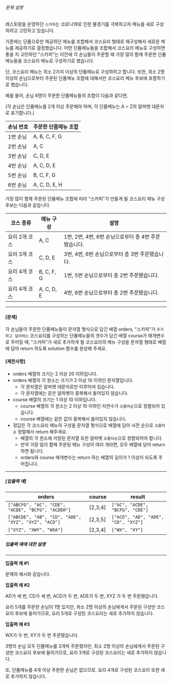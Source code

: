 
###### 문제 설명


레스토랑을 운영하던 `스카피`는 코로나19로 인한 불경기를 극복하고자 메뉴를 새로 구성하려고 고민하고 있습니다.  

기존에는 단품으로만 제공하던 메뉴를 조합해서 코스요리 형태로 재구성해서 새로운 메뉴를 제공하기로 결정했습니다. 어떤 단품메뉴들을 조합해서 코스요리 메뉴로 구성하면 좋을 지 고민하던 "스카피"는 이전에 각 손님들이 주문할 때 가장 많이 함께 주문한 단품메뉴들을 코스요리 메뉴로 구성하기로 했습니다.  

단, 코스요리 메뉴는 최소 2가지 이상의 단품메뉴로 구성하려고 합니다. 또한, 최소 2명 이상의 손님으로부터 주문된 단품메뉴 조합에 대해서만 코스요리 메뉴 후보에 포함하기로 했습니다.


예를 들어, 손님 6명이 주문한 단품메뉴들의 조합이 다음과 같다면,  

(각 손님은 단품메뉴를 2개 이상 주문해야 하며, 각 단품메뉴는 A \~ Z의 알파벳 대문자로 표기합니다.)




| 손님 번호 | 주문한 단품메뉴 조합 |
| --- | --- |
| 1번 손님 | A, B, C, F, G |
| 2번 손님 | A, C |
| 3번 손님 | C, D, E |
| 4번 손님 | A, C, D, E |
| 5번 손님 | B, C, F, G |
| 6번 손님 | A, C, D, E, H |


가장 많이 함께 주문된 단품메뉴 조합에 따라 "스카피"가 만들게 될 코스요리 메뉴 구성 후보는 다음과 같습니다.




| 코스 종류 | 메뉴 구성 | 설명 |
| --- | --- | --- |
| 요리 2개 코스 | A, C | 1번, 2번, 4번, 6번 손님으로부터 총 4번 주문됐습니다. |
| 요리 3개 코스 | C, D, E | 3번, 4번, 6번 손님으로부터 총 3번 주문됐습니다. |
| 요리 4개 코스 | B, C, F, G | 1번, 5번 손님으로부터 총 2번 주문됐습니다. |
| 요리 4개 코스 | A, C, D, E | 4번, 6번 손님으로부터 총 2번 주문됐습니다. |




---


#### **\[문제]**


각 손님들이 주문한 단품메뉴들이 문자열 형식으로 담긴 배열 orders, "스카피"가 `추가하고 싶어하는` 코스요리를 구성하는 단품메뉴들의 갯수가 담긴 배열 course가 매개변수로 주어질 때, "스카피"가 새로 추가하게 될 코스요리의 메뉴 구성을 문자열 형태로 배열에 담아 return 하도록 solution 함수를 완성해 주세요.


#### **\[제한사항]**


* orders 배열의 크기는 2 이상 20 이하입니다.
* orders 배열의 각 원소는 크기가 2 이상 10 이하인 문자열입니다.
	+ 각 문자열은 알파벳 대문자로만 이루어져 있습니다.
	+ 각 문자열에는 같은 알파벳이 중복해서 들어있지 않습니다.
* course 배열의 크기는 1 이상 10 이하입니다.
	+ course 배열의 각 원소는 2 이상 10 이하인 자연수가 `오름차순`으로 정렬되어 있습니다.
	+ course 배열에는 같은 값이 중복해서 들어있지 않습니다.
* 정답은 각 코스요리 메뉴의 구성을 문자열 형식으로 배열에 담아 사전 순으로 `오름차순` 정렬해서 return 해주세요.
	+ 배열의 각 원소에 저장된 문자열 또한 알파벳 `오름차순`으로 정렬되어야 합니다.
	+ 만약 가장 많이 함께 주문된 메뉴 구성이 여러 개라면, 모두 배열에 담아 return 하면 됩니다.
	+ orders와 course 매개변수는 return 하는 배열의 길이가 1 이상이 되도록 주어집니다.




---


##### **\[입출력 예]**




| orders | course | result |
| --- | --- | --- |
| `["ABCFG", "AC", "CDE", "ACDE", "BCFG", "ACDEH"]` | \[2,3,4] | `["AC", "ACDE", "BCFG", "CDE"]` |
| `["ABCDE", "AB", "CD", "ADE", "XYZ", "XYZ", "ACD"]` | \[2,3,5] | `["ACD", "AD", "ADE", "CD", "XYZ"]` |
| `["XYZ", "XWY", "WXA"]` | \[2,3,4] | `["WX", "XY"]` |


##### **입출력 예에 대한 설명**




---


**입출력 예 \#1**  

문제의 예시와 같습니다.


**입출력 예 \#2**  

AD가 세 번, CD가 세 번, ACD가 두 번, ADE가 두 번, XYZ 가 두 번 주문됐습니다.  

요리 5개를 주문한 손님이 1명 있지만, 최소 2명 이상의 손님에게서 주문된 구성만 코스요리 후보에 들어가므로, 요리 5개로 구성된 코스요리는 새로 추가하지 않습니다.


**입출력 예 \#3**  

WX가 두 번, XY가 두 번 주문됐습니다.  

3명의 손님 모두 단품메뉴를 3개씩 주문했지만, 최소 2명 이상의 손님에게서 주문된 구성만 코스요리 후보에 들어가므로, 요리 3개로 구성된 코스요리는 새로 추가하지 않습니다.  

또, 단품메뉴를 4개 이상 주문한 손님은 없으므로, 요리 4개로 구성된 코스요리 또한 새로 추가하지 않습니다.



